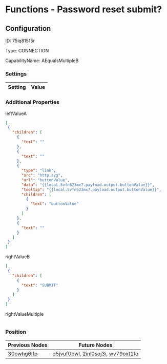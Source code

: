 # Functions - Password reset submit?
## Configuration
ID:  75iq81515r

Type: CONNECTION 

CapabilityName: AEqualsMultipleB

### Settings
| Setting | Value  |
| :------------------------ | ---------------------------------------- |
 




### Additional Properties
leftValueA
 ```json 
[
  {
    "children": [
      {
        "text": ""
      },
      {
        "text": ""
      },
      {
        "type": "link",
        "src": "http.svg",
        "url": "buttonValue",
        "data": "{{local.5vfn623mx7.payload.output.buttonValue}}",
        "tooltip": "{{local.5vfn623mx7.payload.output.buttonValue}}",
        "children": [
          {
            "text": "buttonValue"
          }
        ]
      },
      {
        "text": ""
      }
    ]
  }
]
```


rightValueB
 ```json 
[
  {
    "children": [
      {
        "text": "SUBMIT"
      }
    ]
  }
]
```


rightValueMultiple
 ```json 

```




### Position
| Previous Nodes | Future Nodes |
| :------------- | ------------ |
| [30owhg6lfp](./30owhg6lfp.md) | [o5jvuf0bwl](./o5jvuf0bwl.md), [2inl0soj3i](./2inl0soj3i.md), [wv79oxt1fo](./wv79oxt1fo.md) |